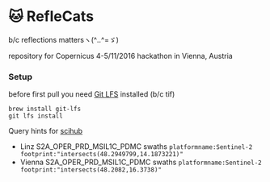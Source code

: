 # :cat: RefleCats
b/c reflections mattersヽ(^‥^=ゞ)

repository for Copernicus 4-5/11/2016 hackathon in Vienna, Austria

### Setup
before first pull you need [Git LFS](https://git-lfs.github.com/) installed (b/c tif)
```
brew install git-lfs
git lfs install
```
Query hints for [scihub](https://scihub.copernicus.eu/dhus/)
* Linz S2A_OPER_PRD_MSIL1C_PDMC swaths
`platformname:Sentinel-2 footprint:"intersects(48.2949799,14.1873221)"`
* Vienna S2A_OPER_PRD_MSIL1C_PDMC swaths
`platformname:Sentinel-2 footprint:"intersects(48.2082,16.3738)"`
